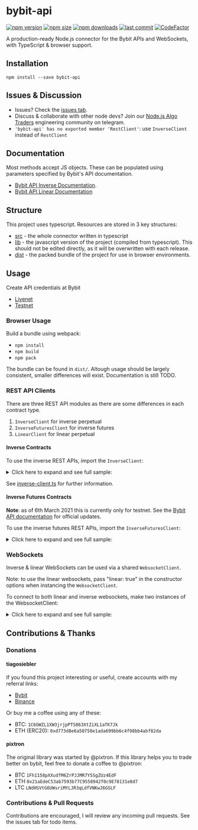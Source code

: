 # bybit-api
[![npm version](https://img.shields.io/npm/v/bybit-api)][1] [![npm size](https://img.shields.io/bundlephobia/min/bybit-api/latest)][1] [![npm downloads](https://img.shields.io/npm/dt/bybit-api)][1]
[![last commit](https://img.shields.io/github/last-commit/tiagosiebler/bybit-api)][1]
[![CodeFactor](https://www.codefactor.io/repository/github/tiagosiebler/bybit-api/badge)](https://www.codefactor.io/repository/github/tiagosiebler/bybit-api)

[1]: https://www.npmjs.com/package/bybit-api

A production-ready Node.js connector for the Bybit APIs and WebSockets, with TypeScript & browser support.

## Installation
`npm install --save bybit-api`

## Issues & Discussion
- Issues? Check the [issues tab](https://github.com/tiagosiebler/bybit-api/issues).
- Discuss & collaborate with other node devs? Join our [Node.js Algo Traders](https://t.me/nodetraders) engineering community on telegram.
- `'bybit-api' has no exported member 'RestClient'`: use `InverseClient` instead of `RestClient`

## Documentation
Most methods accept JS objects. These can be populated using parameters specified by Bybit's API documentation.
- [Bybit API Inverse Documentation](https://bybit-exchange.github.io/docs/inverse/#t-introduction).
- [Bybit API Linear Documentation](https://bybit-exchange.github.io/docs/linear/#t-introduction)

## Structure
This project uses typescript. Resources are stored in 3 key structures:
- [src](./src) - the whole connector written in typescript
- [lib](./lib) - the javascript version of the project (compiled from typescript). This should not be edited directly, as it will be overwritten with each release.
- [dist](./dist) - the packed bundle of the project for use in browser environments.

## Usage
Create API credentials at Bybit
- [Livenet](https://bybit.com/app/user/api-management?affiliate_id=9410&language=en-US&group_id=0&group_type=1)
- [Testnet](https://testnet.bybit.com/app/user/api-management)

### Browser Usage
Build a bundle using webpack:
- `npm install`
- `npm build`
- `npm pack`

The bundle can be found in `dist/`. Altough usage should be largely consistent, smaller differences will exist. Documentation is still TODO.

### REST API Clients

There are three REST API modules as there are some differences in each contract type.
1. `InverseClient` for inverse perpetual
2. `InverseFuturesClient` for inverse futures
3. `LinearClient` for linear perpetual

#### Inverse Contracts

To use the inverse REST APIs, import the `InverseClient`:

<details><summary>Click here to expand and see full sample:</summary>

```javascript
const { InverseClient } = require('bybit-api');

const restClientOptions = {
  // override the max size of the request window (in ms)
  recv_window?: number;

  // how often to sync time drift with bybit servers
  sync_interval_ms?: number | string;

  // Default: false. Disable above sync mechanism if true.
  disable_time_sync?: boolean;

  // Default: false. If true, we'll throw errors if any params are undefined
  strict_param_validation?: boolean;

  // Optionally override API protocol + domain
  // e.g 'https://api.bytick.com'
  baseUrl?: string;

  // Default: true. whether to try and post-process request exceptions.
  parse_exceptions?: boolean;
};

const API_KEY = 'xxx';
const PRIVATE_KEY = 'yyy';
const useLivenet = false;

const client = new InverseClient(
  API_KEY,
  PRIVATE_KEY,

  // optional, uses testnet by default. Set to 'true' to use livenet.
  useLivenet,

  // restClientOptions,
  // requestLibraryOptions
);

client.getApiKeyInfo()
  .then(result => {
    console.log("apiKey result: ", result);
  })
  .catch(err => {
    console.error("apiKey error: ", err);
  });

client.getOrderBook({ symbol: 'BTCUSD' })
  .then(result => {
    console.log("getOrderBook inverse result: ", result);
  })
  .catch(err => {
    console.error("getOrderBook inverse error: ", err);
  });
```

</details>

See [inverse-client.ts](./src/inverse-client.ts) for further information.

#### Inverse Futures Contracts
**Note**: as of 6th March 2021 this is currently only for testnet. See the [Bybit API documentation](https://bybit-exchange.github.io/docs/inverse_futures/#t-introduction) for official updates.

To use the inverse futures REST APIs, import the `InverseFuturesClient`:

<details><summary>Click here to expand and see full sample:</summary>
<p>
```javascript
const { InverseFuturesClient } = require('bybit-api');

const API_KEY = 'xxx';
const PRIVATE_KEY = 'yyy';
const useLivenet = false;

const client = new InverseFuturesClient(
  API_KEY,
  PRIVATE_KEY,

  // optional, uses testnet by default. Set to 'true' to use livenet.
  useLivenet,

  // restClientOptions,
  // requestLibraryOptions
);

client.getApiKeyInfo()
  .then(result => {
    console.log("apiKey result: ", result);
  })
  .catch(err => {
    console.error("apiKey error: ", err);
  });

client.getOrderBook({ symbol: 'BTCUSDH21' })
  .then(result => {
    console.log("getOrderBook inverse futures result: ", result);
  })
  .catch(err => {
    console.error("getOrderBook inverse futures error: ", err);
  });
```
</p></details>

See [inverse-futures-client.ts](./src/inverse-futures-client.ts) for further information.

### Linear Contracts
To use the Linear (USDT) REST APIs, import the `LinearClient`:

<details><summary>Click here to expand and see full sample:</summary>
<p>
```javascript
const { LinearClient } = require('bybit-api');

const API_KEY = 'xxx';
const PRIVATE_KEY = 'yyy';
const useLivenet = false;

const client = new LinearClient(
  API_KEY,
  PRIVATE_KEY,

  // optional, uses testnet by default. Set to 'true' to use livenet.
  useLivenet,

  // restClientOptions,
  // requestLibraryOptions
);

client.getApiKeyInfo()
  .then(result => {
    console.log(result);
  })
  .catch(err => {
    console.error(err);
  });

client.getOrderBook({ symbol: 'BTCUSDT' })
  .then(result => {
    console.log("getOrderBook linear result: ", result);
  })
  .catch(err => {
    console.error("getOrderBook linear error: ", err);
  });
```
</p></details>

### WebSockets

Inverse & linear WebSockets can be used via a shared `WebsocketClient`.

Note: to use the linear websockets, pass "linear: true" in the constructor options when instancing the `WebsocketClient`.

To connect to both linear and inverse websockets, make two instances of the WebsocketClient:

<details><summary>Click here to expand and see full sample:</summary>
<p>
```javascript
const { WebsocketClient } = require('bybit-api');

const API_KEY = 'xxx';
const PRIVATE_KEY = 'yyy';

const wsConfig = {
  key: API_KEY,
  secret: PRIVATE_KEY,

  /*
    The following parameters are optional:
  */

  // defaults to false == testnet. Set to true for livenet.
  // livenet: true

  // defaults to fase == inverse. Set to true for linear (USDT) trading.
  // linear: true

  // how long to wait (in ms) before deciding the connection should be terminated & reconnected
  // pongTimeout: 1000,

  // how often to check (in ms) that WS connection is still alive
  // pingInterval: 10000,

  // how long to wait before attempting to reconnect (in ms) after connection is closed
  // reconnectTimeout: 500,

  // config options sent to RestClient (used for time sync). See RestClient docs.
  // restOptions: { },

  // config for axios used for HTTP requests. E.g for proxy support
  // requestOptions: { }

  // override which URL to use for websocket connections
  // wsUrl: 'wss://stream.bytick.com/realtime'
};

const ws = new WebsocketClient(wsConfig);

// subscribe to multiple topics at once
ws.subscribe(['position', 'execution', 'trade']);

// and/or subscribe to individual topics on demand
ws.subscribe('kline.BTCUSD.1m');

// Listen to events coming from websockets. This is the primary data source
ws.on('update', data => {
  console.log('update', data);
});

// Optional: Listen to websocket connection open event (automatic after subscribing to one or more topics)
ws.on('open', ({ wsKey, event }) => {
  console.log('connection open for websocket with ID: ' + wsKey);
});

// Optional: Listen to responses to websocket queries (e.g. the response after subscribing to a topic)
ws.on('response', response => {
  console.log('response', response);
});

// Optional: Listen to connection close event. Unexpected connection closes are automatically reconnected.
ws.on('close', () => {
  console.log('connection closed');
});

// Optional: Listen to raw error events.
// Note: responses to invalid topics are currently only sent in the "response" event.
ws.on('error', err => {
  console.error('ERR', err);
});
```
</p></details>

See [websocket-client.ts](./src/websocket-client.ts) for further information.

### Customise Logging
Pass a custom logger which supports the log methods `silly`, `debug`, `notice`, `info`, `warning` and `error`, or override methods from the default logger as desired:

<details><summary>Click here to expand and see full sample:</summary>
<p>
```js
const { WebsocketClient, DefaultLogger } = require('bybit-api');

// Disable all logging on the silly level
DefaultLogger.silly = () => {};

const ws = new WebsocketClient(
  { key: 'xxx', secret: 'yyy' },
  DefaultLogger
);
```
</p></details>

## Contributions & Thanks
### Donations
#### tiagosiebler
If you found this project interesting or useful, create accounts with my referral links:
- [Bybit](https://www.bybit.com/en-US/register?affiliate_id=9410&language=en-US&group_id=0&group_type=1)
- [Binance](https://www.binance.com/en/register?ref=20983262)

Or buy me a coffee using any of these:
- BTC: `1C6GWZL1XW3jrjpPTS863XtZiXL1aTK7Jk`
- ETH (ERC20): `0xd773d8e6a50758e1ada699bb6c4f98bb4abf82da`

#### pixtron
The original library was started by @pixtron. If this library helps you to trade better on bybit, feel free to donate a coffee to @pixtron:
- BTC `1Fh1158pXXudfM6ZrPJJMR7Y5SgZUz4EdF`
- ETH `0x21aEdeC53ab7593b77C9558942f0c9E78131e8d7`
- LTC `LNdHSVtG6UWsriMYLJR3qLdfVNKwJ6GSLF`

### Contributions & Pull Requests
Contributions are encouraged, I will review any incoming pull requests. See the issues tab for todo items.

